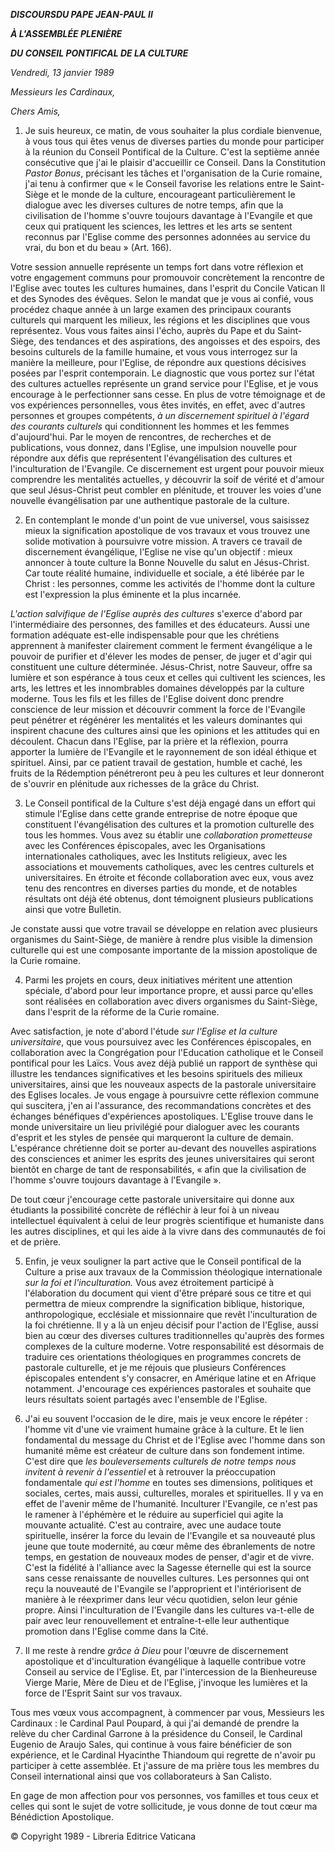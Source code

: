 ***DISCOURS******DU PAPE JEAN-PAUL II***

***À L'ASSEMBLÉE PLENIÈRE***

***DU CONSEIL PONTIFICAL DE LA CULTURE***

*Vendredi, 13 janvier 1989*

*Messieurs les Cardinaux,*

*Chers Amis,*

1. Je suis heureux, ce matin, de vous souhaiter la plus cordiale bienvenue, à vous tous qui êtes venus de diverses parties du monde pour participer à la réunion du Conseil Pontifical de la Culture. C'est la septième année consécutive que j'ai le plaisir d'accueillir ce Conseil. Dans la Constitution *Pastor Bonus*, précisant les tâches et l'organisation de la Curie romaine, j'ai tenu à confirmer que « le Conseil favorise les relations entre le Saint-Siège et le monde de la culture, encourageant particulièrement le dialogue avec les diverses cultures de notre temps, afin que la civilisation de l'homme s'ouvre toujours davantage à l'Evangile et que ceux qui pratiquent les sciences, les lettres et les arts se sentent reconnus par l'Eglise comme des personnes adonnées au service du vrai, du bon et du beau » (Art. 166).

Votre session annuelle représente un temps fort dans votre réflexion et votre engagement communs pour promouvoir concrètement la rencontre de l'Eglise avec toutes les cultures humaines, dans l'esprit du Concile Vatican II et des Synodes des évêques. Selon le mandat que je vous ai confié, vous procédez chaque année à un large examen des principaux courants culturels qui marquent les milieux, les régions et les disciplines que vous représentez. Vous vous faites ainsi l'écho, auprès du Pape et du Saint-Siège, des tendances et des aspirations, des angoisses et des espoirs, des besoins culturels de la famille humaine, et vous vous interrogez sur la manière la meilleure, pour l'Eglise, de répondre aux questions décisives posées par l'esprit contemporain. Le diagnostic que vous portez sur l'état des cultures actuelles représente un grand service pour l'Eglise, et je vous encourage à le perfectionner sans cesse. En plus de votre témoignage et de vos expériences personnelles, vous êtes invités, en effet, avec d'autres personnes et groupes compétents, *à un discernement spirituel à l'égard des courants culturels* qui conditionnent les hommes et les femmes d'aujourd'hui. Par le moyen de rencontres, de recherches et de publications, vous donnez, dans l'Eglise, une impulsion nouvelle pour répondre aux défis que représentent l'évangélisation des cultures et l'inculturation de l'Evangile. Ce discernement est urgent pour pouvoir mieux comprendre les mentalités actuelles, y découvrir la soif de vérité et d'amour que seul Jésus-Christ peut combler en plénitude, et trouver les voies d'une nouvelle évangélisation par une authentique pastorale de la culture.

2. En contemplant le monde d'un point de vue universel, vous saisissez mieux la signification apostolique de vos travaux et vous trouvez une solide motivation à poursuivre votre mission. A travers ce travail de discernement évangélique, l'Eglise ne vise qu'un objectif : mieux annoncer à toute culture la Bonne Nouvelle du salut en Jésus-Christ. Car toute réalité humaine, individuelle et sociale, a été libérée par le Christ : les personnes, comme les activités de l'homme dont la culture est l'expression la plus éminente et la plus incarnée.

*L'action salvifique de l'Eglise auprès des cultures* s'exerce d'abord par l'intermédiaire des personnes, des familles et des éducateurs. Aussi une formation adéquate est-elle indispensable pour que les chrétiens apprennent à manifester clairement comment le ferment évangélique a le pouvoir de purifier et d'élever les modes de penser, de juger et d'agir qui constituent une culture déterminée. Jésus-Christ, notre Sauveur, offre sa lumière et son espérance à tous ceux et celles qui cultivent les sciences, les arts, les lettres et les innombrables domaines développés par la culture moderne. Tous les fils et les filles de l'Eglise doivent donc prendre conscience de leur mission et découvrir comment la force de l'Evangile peut pénétrer et régénérer les mentalités et les valeurs dominantes qui inspirent chacune des cultures ainsi que les opinions et les attitudes qui en découlent. Chacun dans l'Eglise, par la prière et la réflexion, pourra apporter la lumière de l'Evangile et le rayonnement de son idéal éthique et spirituel. Ainsi, par ce patient travail de gestation, humble et caché, les fruits de la Rédemption pénétreront peu à peu les cultures et leur donneront de s'ouvrir en plénitude aux richesses de la grâce du Christ.

3. Le Conseil pontifical de la Culture s'est déjà engagé dans un effort qui stimule l'Eglise dans cette grande entreprise de notre époque que constituent l'évangélisation des cultures et la promotion culturelle des tous les hommes. Vous avez su établir une *collaboration prometteuse* avec les Conférences épiscopales, avec les Organisations internationales catholiques, avec les Instituts religieux, avec les associations et mouvements catholiques, avec les centres culturels et universitaires. En étroite et féconde collaboration avec eux, vous avez tenu des rencontres en diverses parties du monde, et de notables résultats ont déjà été obtenus, dont témoignent plusieurs publications ainsi que votre Bulletin.

Je constate aussi que votre travail se développe en relation avec plusieurs organismes du Saint-Siège, de manière à rendre plus visible la dimension culturelle qui est une composante importante de la mission apostolique de la Curie romaine.

4. Parmi les projets en cours, deux initiatives méritent une attention spéciale, d'abord pour leur importance propre, et aussi parce qu'elles sont réalisées en collaboration avec divers organismes du Saint-Siège, dans l'esprit de la réforme de la Curie romaine.

Avec satisfaction, je note d'abord l'étude *sur l'Eglise et la culture universitaire*, que vous poursuivez avec les Conférences épiscopales, en collaboration avec la Congrégation pour l'Education catholique et le Conseil pontifical pour les Laïcs. Vous avez déjà publié un rapport de synthèse qui illustre les tendances significatives et les besoins spirituels des milieux universitaires, ainsi que les nouveaux aspects de la pastorale universitaire des Eglises locales. Je vous engage à poursuivre cette réflexion commune qui suscitera, j'en ai l'assurance, des recommandations concrètes et des échanges bénéfiques d'expériences apostoliques. L'Eglise trouve dans le monde universitaire un lieu privilégié pour dialoguer avec les courants d'esprit et les styles de pensée qui marqueront la culture de demain. L'espérance chrétienne doit se porter au-devant des nouvelles aspirations des consciences et animer les esprits des jeunes universitaires qui seront bientôt en charge de tant de responsabilités, « afin que la civilisation de l'homme s'ouvre toujours davantage à l'Evangile ».

De tout cœur j'encourage cette pastorale universitaire qui donne aux étudiants la possibilité concrète de réfléchir à leur foi à un niveau intellectuel équivalent à celui de leur progrès scientifique et humaniste dans les autres disciplines, et qui les aide à la vivre dans des communautés de foi et de prière.

5. Enfin, je veux souligner la part active que le Conseil pontifical de la Culture a prise aux travaux de la Commission théologique internationale *sur la foi et l'inculturation.* Vous avez étroitement participé à l'élaboration du document qui vient d'être préparé sous ce titre et qui permettra de mieux comprendre la signification biblique, historique, anthropologique, ecclésiale et missionnaire que revêt l'inculturation de la foi chrétienne. Il y a là un enjeu décisif pour l'action de l'Eglise, aussi bien au cœur des diverses cultures traditionnelles qu'auprès des formes complexes de la culture moderne. Votre responsabilité est désormais de traduire ces orientations théologiques en programmes concrets de pastorale culturelle, et je me réjouis que plusieurs Conférences épiscopales entendent s'y consacrer, en Amérique latine et en Afrique notamment. J'encourage ces expériences pastorales et souhaite que leurs résultats soient partagés avec l'ensemble de l'Eglise.

6. J'ai eu souvent l'occasion de le dire, mais je veux encore le répéter : l'homme vit d'une vie vraiment humaine grâce à la culture. Et le lien fondamental du message du Christ et de l'Eglise avec l'homme dans son humanité même est créateur de culture dans son fondement intime. C'est dire que *les bouleversements culturels de notre temps nous invitent à revenir à l'essentiel* et à retrouver la préoccupation fondamentale *qui est l'homme* en toutes ses dimensions, politiques et sociales, certes, mais aussi, culturelles, morales et spirituelles. Il y va en effet de l'avenir même de l'humanité. Inculturer l'Evangile, ce n'est pas le ramener à l'éphémère et le réduire au superficiel qui agite la mouvante actualité. C'est au contraire, avec une audace toute spirituelle, insérer la force du levain de l'Evangile et sa nouveauté plus jeune que toute modernité, au cœur même des ébranlements de notre temps, en gestation de nouveaux modes de penser, d'agir et de vivre. C'est la fidélité à l'alliance avec la Sagesse éternelle qui est la source sans cesse renaissante de nouvelles cultures. Les personnes qui ont reçu la nouveauté de l'Evangile se l'approprient et l'intériorisent de manière à le réexprimer dans leur vécu quotidien, selon leur génie propre. Ainsi l'inculturation de l'Evangile dans les cultures va-t-elle de pair avec leur renouvellement et entraîne-t-elle leur authentique promotion dans l'Eglise comme dans la Cité.

7. Il me reste à rendre *grâce à Dieu* pour l'œuvre de discernement apostolique et d'inculturation évangélique à laquelle contribue votre Conseil au service de l'Eglise. Et, par l'intercession de la Bienheureuse Vierge Marie, Mère de Dieu et de l'Eglise, j'invoque les lumières et la force de l'Esprit Saint sur vos travaux.

Tous mes vœux vous accompagnent, à commencer par vous, Messieurs les Cardinaux : le Cardinal Paul Poupard, à qui j'ai demandé de prendre la relève du cher Cardinal Garrone à la présidence du Conseil, le Cardinal Eugenio de Araujo Sales, qui continue à vous faire bénéficier de son expérience, et le Cardinal Hyacinthe Thiandoum qui regrette de n'avoir pu participer à cette assemblée. Et j'assure de ma prière tous les membres du Conseil international ainsi que vos collaborateurs à San Calisto.

En gage de mon affection pour vos personnes, vos familles et tous ceux et celles qui sont le sujet de votre sollicitude, je vous donne de tout cœur ma Bénédiction Apostolique.

© Copyright 1989 - Libreria Editrice Vaticana